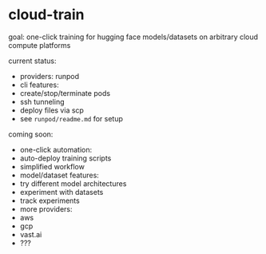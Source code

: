 # cloud-train
goal: one-click training for hugging face models/datasets on arbitrary cloud compute platforms

current status:
- providers: runpod
- cli features:
 - create/stop/terminate pods
 - ssh tunneling
 - deploy files via scp
- see `runpod/readme.md` for setup

coming soon:
- one-click automation:
 - auto-deploy training scripts
 - simplified workflow
- model/dataset features:
 - try different model architectures 
 - experiment with datasets
 - track experiments
- more providers: 
 - aws
 - gcp
 - vast.ai
 - ???
